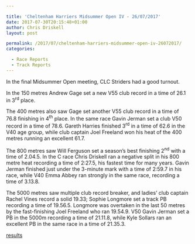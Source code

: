 ```yaml
---

title: 'Cheltenham Harriers Midsummer Open IV - 26/07/2017'
date: 2017-07-30T20:15:48+01:00
author: Chris Driskell
layout: post

permalink: /2017/07/cheltenham-harriers-midsummer-open-iv-26072017/
categories:

  - Race Reports
  - Track Reports
---
```

In the final Midsummer Open meeting, CLC Striders had a good turnout.

In the 150 metres Andrew Gage set a new V55 club record in a time of 26.1 in 3<sup>rd</sup> place.

The 400 metres also saw Gage set another V55 club record in a time of 76.8 finishing in 4<sup>th</sup> place. In the same race Gavin Jerman set a club V50 record in a time of 78.6. Gareth Harries finished 3<sup>rd</sup> in a time of 62.6 in the V40 age group, while club captain Joel Freeland won his heat of the 400 metres running an excellent 61.7.

The 800 metres saw Will Ferguson set a season’s best finishing 2<sup>nd</sup> with a time of 2.04.5. In the C race Chris Driskell ran a negative split in his 800 metre heat recording a time of 2:27.5, his fastest time for many years. Gavin Jerman finished just under the 3-minute mark with a time of 2:59.7 in his race, while V40 Emma Abbey ran strongly in the same race, recording a time of 3.13.8.

The 5000 metres saw multiple club record breaker, and ladies’ club captain Rachel Vines record a solid 19.33; Sophie Longmore set a track PB recording a time of 19.56.5. Longmore was overtaken in the last 50 metres by the fast-finishing Joel Freeland who ran 19.54.9. V50 Gavin Jerman set a PB in the 5000m recording a time of 21.11.8, while Kyle Sollars ran an excellent PB in the same race in a time of 21.35.3.

[results](http://powerof10.info/results/results.aspx?meetingid=203601&pagenum=1#800)